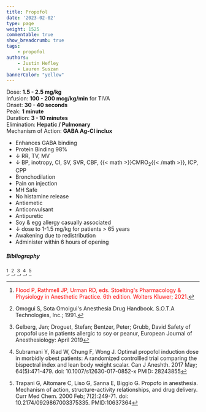 ```yaml
---
title: Propofol
date: '2023-02-02'
type: page
weight: 1525
commentable: true
show_breadcrumb: true
tags: 
    - propofol
authors: 
    - Justin Hefley
    - Lauren Suszan
bannerColor: "yellow"
---
```


Dose: **1.5 - 2.5 mg/kg**  
Infusion: **100 - 200 mcg/kg/min** for TIVA  
Onset: **30 - 40 seconds**  
Peak: **1 minute**  
Duration: **3 - 10 minutes**  
Elimination: **Hepatic / Pulmonary**  
Mechanism of Action: **GABA Ag-Cl inclux**  


- Enhances GABA binding
- Protein Binding 98%
- ↓ RR, TV, MV
- ↓ BP, inotropy, CI, SV, SVR, CBF, {{< math >}}CMRO$_2${{< /math >}}, ICP, CPP
- Bronchodilation
- Pain on injection
- MH Safe
- No histamine release
- Antiemetic
- Anticonvulsant
- Antipuretic
- Soy & egg allergy casually associated
- ↓ dose to 1-1.5 mg/kg for patients > 65 years
- Awakening due to redistribution
- Administer within 6 hours of opening


##### Bibliography
[^6], [^15], [^16], [^17], [^18]



[^1]:<span style="color:blue">Barash PG, Cullen BF, Stoelting RK, Cahalan MK, Stock MC, Ortega R, Sharar SR, Holt NF, eds. Clinical Anesthesia. 8th edition. Wolters Kluwer; 2017.</span>
[^2]: <span style="color:purple">Chestnut DH, Wong CA, Tsen LC, Ngan Kee WD, Beilin Y, Mhyre JM, Bateman BT, eds. 6th edition. Elsevier; 2020.</span>
[^3]: <span style="color:pink">Coté CJ, Lerman J, Anderson BJ. Coté and Lerman's A Practice of Anesthesia for Infants and Children. 6th edition. Elsevier; 2018.</span>
[^4]: <span style="color:brown">Ehrenwerth J, Eisenkraft J, Berry J, eds. Anesthesia Equipment: Principles and Applications. 3rd edition. Elsevier; 2020.</span>
[^5]: <span style="color:green">Farag E, Mounir-Soliman L, Brown DL. Brown's Atlas of Regional Anesthesia. 6th edition. Elsevier; 2020.</span>
[^6]: <span style="color:red">Flood P, Rathmell JP, Urman RD, eds. Stoelting's Pharmacology & Physiology in Anesthetic Practice. 6th edition. Wolters Kluwer; 2021.</span>
[^7]: <span style="color:yellow">Foster SD, Callahan MF, eds. A Professional Study and Resource Guide for the CRNA. 2nd edition. American Association of Nurse Anesthetists; 2011.</span>
[^8]: <span style="color:orange">Gropper MA, Cohen NH, Eriksson LI, Fleisher LA, Leslie K, Wiener-Kronish JP, eds. Miller's Anesthesia (Vols. 1-2). 9th edition. Elsevier; 2019.</span>
[^9]: <span style="color:indigo">Rosenblatt WH, Popescu WM. Master Techniques in Upper and Lower Airway Management. Wolters Kluwer (LWW); 2015.</span>
[^10]: <span style="color:teal">Hall JE, Hall ME. Guyton and Hall Textbook of Medical Physiology. 14th edition. Elsevier; 2020.</span>
[^11]: <span style="color:maroon">Hines RL, Jones SB, eds. Stoelting's Anesthesia and Co-existing Disease. 8th edition. Elsevier; 2021.</span>
[^12]: <span style="color:aquamarine">Jaffe RA, Schmiesing CA, Golianu B. Anesthesiologist's Manual of Surgical Procedures. 6th ed. Wolters Kluwer; 2020.</span>
[^13]: <span style="color:darkgreen">Nagelhout JJ, Elisha S, Heiner JS, eds. Nurse Anesthesia. 7th edition. Elsevier; 2020.</span>
[^15]: Omogui S, Sota Omoigui's Anesthesia Drug Handbook. S.O.T.A Technologies, Inc.; 1991.
[^16]: Gelberg, Jan; Droguet, Stefan; Bentzer, Peter; Grubb, David Safety of propofol use in patients allergic to soy or peanur, European Journal of Anesthesiology: April 2019
[^17]: Subramani Y, Riad W, Chung F, Wong J. Optimal propofol induction dose in morbidly obest patients: A randomized controllled trial comparing the bispectral index and lean body weight scalar. Can J Aneshth. 2017 May; 64(5):471-479. doi: 10.1007/s12630-017-0852-x PMID: 28243855
[^18]: Trapani G, Altomare C, Liso G, Sanna E, Biggio G. Propofo in anesthesia.  Mechanism of action, structure-activity relationships, and drug delivery. Curr Med Chem. 2000 Feb; 7(2):249-71. doi: 10.2174/0929867003375335. PMID:10637364